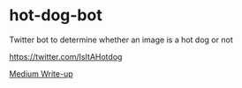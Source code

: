 # hot-dog-bot
Twitter bot to determine whether an image is a hot dog or not

https://twitter.com/IsItAHotdog

[Medium Write-up](https://medium.com/@Kirksey/building-silicon-valleys-hot-dog-app-in-one-night-aab8969cef0b)
